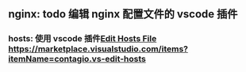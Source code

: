## nginx: todo 编辑 nginx 配置文件的 vscode 插件

### hosts: 使用 vscode 插件[Edit Hosts File](https://marketplace.visualstudio.com/items?itemName=contagio.vs-edit-hosts) https://marketplace.visualstudio.com/items?itemName=contagio.vs-edit-hosts

